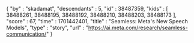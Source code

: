 {
  "by" : "skadamat",
  "descendants" : 5,
  "id" : 38487359,
  "kids" : [ 38488261, 38488195, 38488192, 38488210, 38488203, 38488173 ],
  "score" : 67,
  "time" : 1701442401,
  "title" : "Seamless: Meta's New Speech Models",
  "type" : "story",
  "url" : "https://ai.meta.com/research/seamless-communication/"
}
